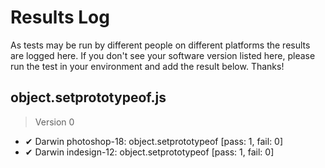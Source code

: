 # Results Log

As tests may be run by different people on different platforms the results are logged here. If you don't see your software version listed here, please run the test in your environment and add the result below. Thanks!

## object.setprototypeof.js

> Version 0

- ✔ Darwin photoshop-18: object.setprototypeof [pass: 1, fail: 0]
- ✔ Darwin indesign-12: object.setprototypeof [pass: 1, fail: 0]
